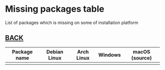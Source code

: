 # Missing packages table

List of packages which is missing on some of installation platform

## [BACK](../MISSING.md)

| Package name | Debian Linux | Arch Linux | Windows | macOS (source) |
| ------------ | ------------ | ---------- | ------- | -------------- |
|              |              |            |         |                |
